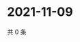 # 2021-11-09

共 0 条

<!-- BEGIN WEIBO -->
<!-- 最后更新时间 Tue Nov 09 2021 09:53:58 GMT+0800 (China Standard Time) -->

<!-- END WEIBO -->
